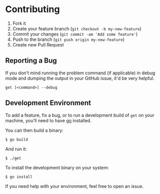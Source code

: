 # Contributing

1. Fork it
2. Create your feature branch (`git checkout -b my-new-feature`)
3. Commit your changes (`git commit -am 'Add some feature'`)
4. Push to the branch (`git push origin my-new-feature`)
5. Create new Pull Request

## Reporting a Bug

If you don't mind running the problem command (if applicable) in debug
mode and dumping the output in your GitHub issue, it'd be very helpful.

    get [<command>] --debug

## Development Environment

To add a feature, fix a bug, or to run a development build of `get`
on your machine, you'll need to have [go](http://golang.org/) installed.

You can then build a binary:

    $ go build

And run it:

    $ ./get

To install the development binary on your system:

    $ go install

If you need help with your environment, feel free to open an issue.
